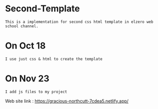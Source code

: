 # Second-Template
	This is a implementation for second css html template in elzero web school channel.
# On Oct 18 
	I use just css & html to create the template
# On Nov 23
	I add js files to my project
Web site link : https://gracious-northcutt-7cdea5.netlify.app/
